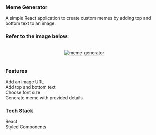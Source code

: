 ### Meme Generator
A simple React application to create custom memes by adding top and bottom text to an image.

### Refer to the image below:

<br/>
<div style="text-align: center;">
    <img src="https://assets.ccbp.in/frontend/content/react-js/meme-generator-output.gif" alt="meme-generator" style="max-width:70%;box-shadow:0 2.8px 2.2px rgba(0, 0, 0, 0.12)">
</div>
<br/>

### Features
Add an image URL  
Add top and bottom text  
Choose font size  
Generate meme with provided details

### Tech Stack
React  
Styled Components
